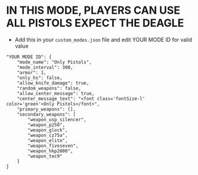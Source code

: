 <h1>IN THIS MODE, PLAYERS CAN USE ALL PISTOLS EXPECT THE DEAGLE</h1>

- Add this in your `custom_modes.json` file and edit YOUR MODE ID for valid value
```
"YOUR MODE ID": {
    "mode_name": "Only Pistols",
    "mode_interval": 300,
    "armor": 1,
    "only_hs": false,
    "allow_knife_damage": true,
    "random_weapons": false,
    "allow_center_message": true,
    "center_message_text": "<font class='fontSize-l' color='green'>Only Pistols</font>",
    "primary_weapons": [],
    "secondary_weapons": [
        "weapon_usp_silencer",
        "weapon_p250",
        "weapon_glock",
        "weapon_cz75a",
        "weapon_elite",
        "weapon_fiveseven",
        "weapon_hkp2000",
        "weapon_tec9"
    ]
}
```


